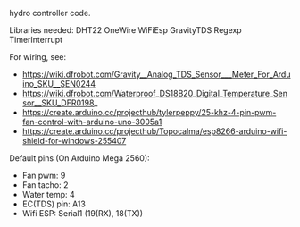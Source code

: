 hydro controller code.



Libraries needed:
DHT22
OneWire
WiFiEsp
GravityTDS
Regexp
TimerInterrupt

For wiring, see:
- https://wiki.dfrobot.com/Gravity__Analog_TDS_Sensor___Meter_For_Arduino_SKU__SEN0244
- https://wiki.dfrobot.com/Waterproof_DS18B20_Digital_Temperature_Sensor__SKU_DFR0198_
- https://create.arduino.cc/projecthub/tylerpeppy/25-khz-4-pin-pwm-fan-control-with-arduino-uno-3005a1
- https://create.arduino.cc/projecthub/Topocalma/esp8266-arduino-wifi-shield-for-windows-255407

Default pins (On Arduino Mega 2560):
- Fan pwm: 9
- Fan tacho: 2
- Water temp: 4
- EC(TDS) pin: A13
- Wifi ESP: Serial1 (19(RX), 18(TX))
